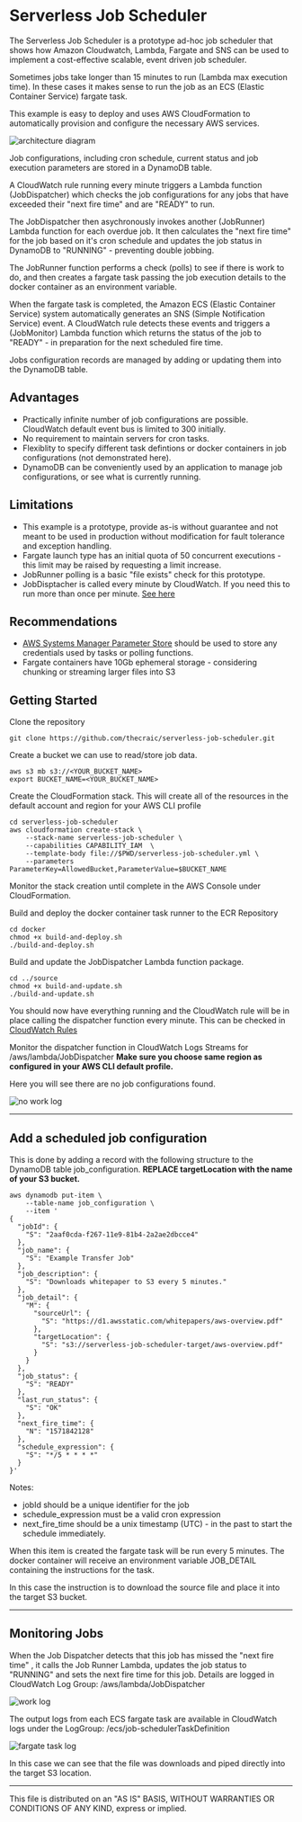 # Serverless Job Scheduler

The Serverless Job Scheduler is a prototype ad-hoc job scheduler that shows how Amazon Cloudwatch, Lambda, Fargate and SNS can be used to implement a cost-effective scalable, event driven job scheduler. 

Sometimes jobs take longer than 15 minutes to run (Lambda max execution time). In these cases it makes sense to run the job as an ECS (Elastic Container Service) fargate task.

This example is easy to deploy and uses AWS CloudFormation to automatically provision and configure the necessary AWS services.


![architecture diagram](/images/architecture.png)


Job configurations, including cron schedule, current status and job execution parameters are stored in a DynamoDB table.

A CloudWatch rule running every minute triggers a Lambda function (JobDispatcher) which checks the job configurations for any jobs that have exceeded their "next fire time" and are "READY" to run. 

The JobDispatcher then asychronously invokes another (JobRunner) Lambda function for each overdue job. It then calculates the "next fire time" for the job based on it's cron schedule and updates the job status in DynamoDB to "RUNNING" - preventing double jobbing.

The JobRunner function  performs a check (polls) to see if there is work to do, and then creates a fargate task passing the job execution details to the docker container as an environment variable. 

When the fargate task is completed, the Amazon ECS (Elastic Container Service) system automatically generates an SNS (Simple Notification Service) event. A CloudWatch rule detects these events and triggers a (JobMonitor) Lambda function which returns the status of the job to "READY"  - in preparation for the next scheduled fire time.

Jobs configuration records are managed by adding or updating them into the DynamoDB table.

## Advantages
* Practically infinite number of job configurations are possible. CloudWatch default event bus is limited to 300 initially.
* No requirement to maintain servers for cron tasks.
* Flexiblity to specify different task defintions or docker containers in job configurations (not demonstrated here).
* DynamoDB can be conveniently used by an application to manage job configurations, or see what is currently running.

## Limitations
* This example is a prototype, provide as-is without guarantee and not meant to be used in production without modification for fault tolerance and exception handling.
* Fargate launch type has an initial quota of 50 concurrent executions - this limit may be raised by requesting a limit increase.
* JobRunner polling is a basic "file exists" check for this prototype. 
* JobDisptacher is called every minute by CloudWatch. If you need this to run more than once per minute. [See here](https://aws.amazon.com/blogs/architecture/a-serverless-solution-for-invoking-aws-lambda-at-a-sub-minute-frequency/)


## Recommendations
* [AWS Systems Manager Parameter Store](https://docs.aws.amazon.com/systems-manager/latest/userguide/systems-manager-parameter-store.html) should be used to store any credentials used by tasks or polling functions.
* Fargate containers have 10Gb ephemeral storage  - considering chunking or streaming larger files into S3


## Getting Started
Clone the repository

```
git clone https://github.com/thecraic/serverless-job-scheduler.git
```

Create a bucket we can use to read/store job data.

```
aws s3 mb s3://<YOUR_BUCKET_NAME>
export BUCKET_NAME=<YOUR_BUCKET_NAME>
```

Create the CloudFormation stack. This will create all of the resources in the default account and region for your AWS CLI profile

```
cd serverless-job-scheduler
aws cloudformation create-stack \
    --stack-name serverless-job-scheduler \
    --capabilities CAPABILITY_IAM  \
    --template-body file://$PWD/serverless-job-scheduler.yml \
    --parameters ParameterKey=AllowedBucket,ParameterValue=$BUCKET_NAME

```
Monitor the stack creation until complete in the AWS Console under CloudFormation. 


Build and deploy the docker container task runner to the ECR Repository
```
cd docker
chmod +x build-and-deploy.sh
./build-and-deploy.sh
```

Build and update the JobDispatcher Lambda function package.
```
cd ../source
chmod +x build-and-update.sh
./build-and-update.sh
```

You should now have everything running and the CloudWatch rule will be in place calling the dispatcher function every minute. This can be checked in
[CloudWatch Rules](https://console.aws.amazon.com/cloudwatch/home?#rules:)

Monitor the dispatcher function in CloudWatch Logs Streams for /aws/lambda/JobDispatcher
**Make sure you choose same region as configured in your AWS CLI default profile.**

Here you will see there are no job configurations found.

![no work log](/images/JobDispatcherLog_no_work.png)


***

## Add a scheduled job configuration
This is done by adding a record with the following structure to the DynamoDB table job_configuration. **REPLACE targetLocation with the name of your S3 bucket.**

```
aws dynamodb put-item \
    --table-name job_configuration \
    --item '
{
  "jobId": {
    "S": "2aaf0cda-f267-11e9-81b4-2a2ae2dbcce4"
  },
  "job_name": {
    "S": "Example Transfer Job"
  },
  "job_description": {
    "S": "Downloads whitepaper to S3 every 5 minutes."
  },
  "job_detail": {
    "M": {
      "sourceUrl": {
        "S": "https://d1.awsstatic.com/whitepapers/aws-overview.pdf"
      },
      "targetLocation": {
        "S": "s3://serverless-job-scheduler-target/aws-overview.pdf"
      }
    }
  },
  "job_status": {
    "S": "READY"
  },
  "last_run_status": {
    "S": "OK"
  },
  "next_fire_time": {
    "N": "1571842128"
  },
  "schedule_expression": {
    "S": "*/5 * * * *"
  }
}'

```
Notes:
* jobId should be a unique identifier for the job
* schedule_expression must be a valid cron expression
* next_fire_time should be a unix timestamp (UTC) - in the past to start the schedule immediately.

When this item is created the fargate task will be run every 5 minutes. The docker container will receive an environment variable JOB_DETAIL containing the instructions for the task.

In this case the instruction is to download the source file and place it into the target S3 bucket.

***

## Monitoring Jobs

When the Job Dispatcher detects that this job has missed the "next fire time" , it calls the Job Runner Lambda, updates the job status to "RUNNING" and sets the next fire time for this job. Details are logged in CloudWatch Log Group: /aws/lambda/JobDispatcher

![work log](/images/JobDispatcherLog_1_job.png)

The output logs from each ECS fargate task are available in CloudWatch logs under the LogGroup:
/ecs/job-schedulerTaskDefinition

![fargate task log](/images/ECS_fargate_runner_log.png)

In this case we can see that the file was downloads and piped directly into the target S3 location.

***



This file is distributed on an "AS IS" BASIS, WITHOUT WARRANTIES OR CONDITIONS OF ANY KIND, express or implied.
